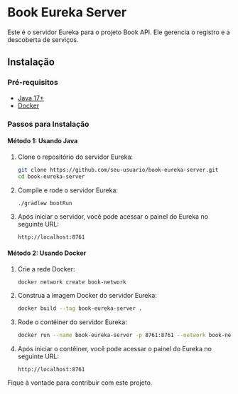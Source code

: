 # Book Eureka Server

Este é o servidor Eureka para o projeto Book API. Ele gerencia o registro e a descoberta de serviços.

## Instalação

### Pré-requisitos

- [Java 17+](https://adoptopenjdk.net/)
- [Docker](https://www.docker.com/)

### Passos para Instalação

#### Método 1: Usando Java

1. Clone o repositório do servidor Eureka:
    ```sh
    git clone https://github.com/seu-usuario/book-eureka-server.git
    cd book-eureka-server
    ```

2. Compile e rode o servidor Eureka:
    ```sh
    ./gradlew bootRun
    ```

3. Após iniciar o servidor, você pode acessar o painel do Eureka no seguinte URL:
    ```
    http://localhost:8761
    ```

#### Método 2: Usando Docker

1. Crie a rede Docker:
    ```sh
    docker network create book-network
    ```

2. Construa a imagem Docker do servidor Eureka:
    ```sh
    docker build --tag book-eureka-server .
    ```

3. Rode o contêiner do servidor Eureka:
    ```sh
    docker run --name book-eureka-server -p 8761:8761 --network book-network book-eureka-server
    ```

4. Após iniciar o contêiner, você pode acessar o painel do Eureka no seguinte URL:
    ```
    http://localhost:8761
    ```


Fique à vontade para contribuir com este projeto.
